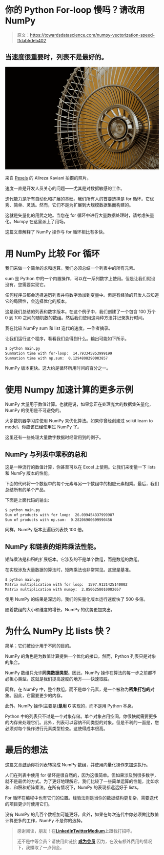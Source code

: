 # 你的 Python For-loop 慢吗？请改用 NumPy

> 原文：<https://towardsdatascience.com/numpy-vectorization-speed-ffdab5deb402>

## 当速度很重要时，列表不是最好的。

![](img/d91f52b78be73f9486d926e64e0c489a.png)

来自 [Pexels](https://www.pexels.com/photo/close-up-photography-of-gray-stainless-steel-fan-turned-on-surrounded-by-dark-background-1374448/) 的 Alireza Kaviani 拍摄的照片。

速度一直是开发人员关心的问题——尤其是对数据敏感的工作。

迭代能力是所有自动化和扩展的基础。我们所有人的首要选择是 for 循环。它优秀、简单、灵活。然而，它们不是为扩展到大规模数据集而构建的。

这就是矢量化的用武之地。当您在 for 循环中进行大量数据处理时，请考虑矢量化。Numpy 在这里派上了用场。

这篇文章解释了 NumPy 操作与 for 循环相比有多快。

</how-to-speed-up-python-data-pipelines-up-to-91x-80d7accfe7ec>  

# 用 NumPy 比较 For 循环

我们来做一个简单的求和运算。我们必须总结一个列表中的所有元素。

sum 是 Python 中的一个内置操作，可以在一系列数字上使用。但是让我们假设没有，您需要实现它。

任何程序员都会选择遍历列表并将数字添加到变量中。但是有经验的开发人员知道它的局限性，会选择优化的版本。

</how-to-detect-memory-leakage-in-your-python-application-f83ae1ad897d>  

这是我们总结的列表和数字版本。在这个例子中，我们创建了一个包含 100 万个 0 到 100 之间的随机数的数组。然后我们使用这两种方法并记录执行时间。

我在比较 NumPy sum 和 list 迭代的速度。—作者摘录。

让我们运行这个程序，看看我们会得到什么。输出可能如下所示。

```
$ python main.py 
Summation time with for-loop:  14.793345853999199
Summation time with np.sum:  0.1294808290003857
```

NumPy 版本更快。这大约是循环所用时间的百分之一。

# 使用 Numpy 加速计算的更多示例

NumPy 大量用于数值计算。也就是说，如果您正在处理庞大的数据集矢量化，NumPy 的使用是不可避免的。

大多数机器学习库使用 NumPy 来优化算法。如果你曾经创建过 scikit learn to model，你应该已经使用过 NumPy 了。

这里还有一些处理大量数字数据时经常用到的例子。

## NumPy 与列表中乘积的总和

这是一种流行的数值计算，你甚至可以在 Excel 上使用。让我们来衡量一下 lists 和 NumPy 版本的性能。

下面的代码将一个数组中的每个元素与另一个数组中的相应元素相乘。最后，我们总结所有的单个产品。

下面是上面代码的输出:

```
$ python main.py 
Sum of products with for loop:  26.099454337999987
Sum of products with np.sum:  0.28206900699990456
```

同样，NumPy 版本比遍历列表快 100 倍。

## NumPy 和链表的矩阵乘法性能。

矩阵乘法是和积的扩展版本。它涉及的不是单个数组，而是数组的数组。

在实现涉及大量数据的算法时，矩阵乘法也非常常见。这里是基准。

```
$ python main.py
Matrix multiplication with for loop:  1597.9121425140002
Matrix multiplication with numpy:  2.8506258010002057 
```

使用 NumPy 的结果是深远的。我们的矢量化版本运行速度快了 500 多倍。

随着数组的大小和维度的增长，NumPy 的优势更加突出。

# 为什么 NumPy 比 lists 快？

简单；它们被设计用于不同的目的。

NumPy 的角色是为数值计算提供一个优化的接口。然而，Python 列表只是对象的集合。

NumPy 数组只允许**同类数据类型**。因此，NumPy 操作在算法的每一步之前都不必担心类型。这就是我们提高速度的地方——快速取胜。

同样，在 NumPy 中，整个数组，而不是单个元素，是一个被称为**密集打包的**对象。因此，它需要更少的内存。

此外，NumPy 操作(主要是)**是用 C** 实现的，而不是用 Python 本身。

</challenging-cython-the-python-module-for-high-performance-computing-2e0f874311c0>  

Python 中的列表只不过是一个对象存储。单个对象占用空间，你很快就需要更多的内存来处理它们。此外，列表可以容纳不同类型的对象。但是不利的一面是，您必须对每个操作进行元素类型检查。这使得成本很高。

# 最后的想法

这篇文章鼓励你将列表转换成 NumPy 数组，并使用向量化操作来加速执行。

人们在列表中使用 for 循环是很自然的，因为这很简单。但如果涉及到很多数字，就不是最优的方式。为了更好地理解它，我们比较了一些简单运算的性能，比如求和、和积和矩阵乘法。在所有情况下，NumPy 的表现都远远好于 lists。

For 循环在编程中也有它们的位置。经验法则是当你的数据结构更复杂，需要迭代的项目更少时使用它们。

没有 NumPy 的几百个数相加可能更好。此外，如果在每次迭代中你必须做比数值计算更多的工作，NumPy 不是你的选择。

</how-to-serve-massive-computations-using-python-web-apps-590e51624bc6>  

> 感谢阅读，朋友！在[**LinkedIn**](https://www.linkedin.com/in/thuwarakesh/)[**Twitter**](https://twitter.com/Thuwarakesh)[**Medium**](https://thuwarakesh.medium.com/)上跟我打招呼。
> 
> 还不是中等会员？请使用此链接 [**成为会员**](https://thuwarakesh.medium.com/membership) 因为，在没有额外费用的情况下，我赚取了一点佣金。